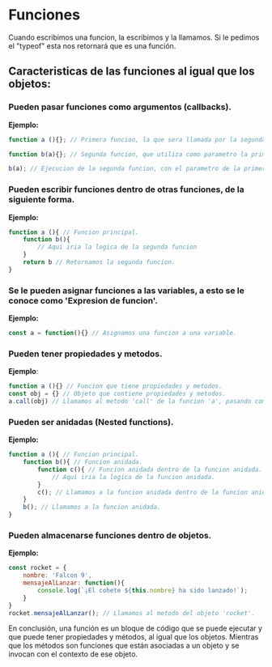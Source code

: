 # Funciones

Cuando escribimos una funcion, la escribimos y la llamamos. 
Si le pedimos el "typeof" esta nos retornará que es una función.

## Caracteristicas de las funciones al igual que los objetos:

### Pueden pasar funciones como argumentos (callbacks).

**Ejemplo:**

``` javascript
function a (){}; // Primera funcion, la que sera llamada por la segunda.

function b(a){}; // Segunda funcion, que utiliza como parametro la primera funcion.

b(a); // Ejecucion de la segunda funcion, con el parametro de la primera funcion.
```

### Pueden escribir funciones dentro de otras funciones, de la siguiente forma.

**Ejemplo:**
``` javascript
function a (){ // Funcion principal.
    function b(){
        // Aqui iria la logica de la segunda funcion
    }
    return b // Retornamos la segunda funcion.
}
```

### Se le pueden asignar funciones a las variables, a esto se le conoce como 'Expresion de funcion'.

**Ejemplo:**

``` javascript
const a = function(){} // Asignamos una funcion a una variable.
```

### Pueden tener propiedades y metodos.

**Ejemplo**:

``` javascript
function a (){} // Funcion que tiene propiedades y metodos.
const obj = {} // Objeto que contiene propiedades y metodos.
a.call(obj) // Llamamos al metodo 'call' de la funcion 'a', pasando como contexto el objeto 'obj'.
```

### Pueden ser anidadas (Nested functions).

**Ejemplo:**

``` javascript
function a (){ // Funcion principal.
    function b(){ // Funcion anidada.
        function c(){ // Funcion anidada dentro de la funcion anidada.
            // Aqui iria la logica de la funcion anidada.
        }
        c(); // Llamamos a la funcion anidada dentro de la funcion anidada.
    }
    b(); // Llamamos a la funcion anidada.
}
```

### Pueden almacenarse funciones dentro de objetos.

**Ejemplo:**

``` javascript
const rocket = {
    nombre: 'Falcon 9',
    mensajeAlLanzar: function(){
        console.log(`¡El cohete ${this.nombre} ha sido lanzado!`);
    }
}
rocket.mensajeAlLanzar(); // Llamamos al metodo del objeto 'rocket'.
```

En conclusión, una función es un bloque de código que se puede ejecutar y que puede tener propiedades y métodos, al igual que los objetos. Mientras que los métodos son funciones que están asociadas a un objeto y se invocan con el contexto de ese objeto. 